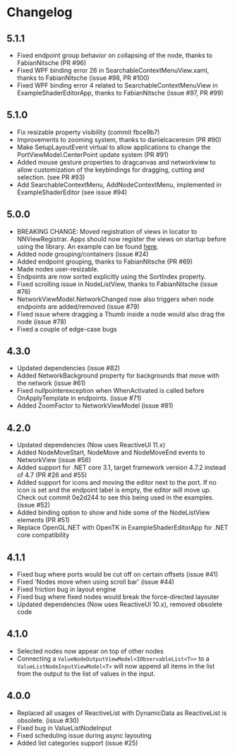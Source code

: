 # Changelog

## 5.1.1
- Fixed endpoint group behavior on collapsing of the node, thanks to FabianNitsche (PR #96)
- Fixed WPF binding error 26 in SearchableContextMenuView.xaml, thanks to FabianNitsche (issue #98, PR #100)
- Fixed WPF binding error 4 related to SearchableContextMenuView in ExampleShaderEditorApp, thanks to FabianNitsche (issue #97, PR #99)

## 5.1.0
- Fix resizable property visibility (commit fbce9b7)
- Improvements to zooming system, thanks to danielcaceresm (PR #90)
- Make SetupLayoutEvent virtual to allow applications to change the PortViewModel.CenterPoint update system (PR #91)
- Added mouse gesture properties to dragcanvas and networkview to allow customization of the keybindings for dragging, cutting and selection. (see PR #93)
- Add SearchableContextMenu, AddNodeContextMenu, implemented in ExampleShaderEditor (see issue #94)

## 5.0.0
- BREAKING CHANGE: Moved registration of views in locator to NNViewRegistrar. Apps should now register the views on startup before using the library. An example can be found [here](https://github.com/Wouterdek/NodeNetwork/blob/5bfb345457139aa169feff5237b323b7dfec1407/ExampleCalculatorApp/App.xaml.cs#L17).
- Added node grouping/containers (issue #24)
- Added endpoint grouping, thanks to FabianNitsche (PR #69)
- Made nodes user-resizable.
- Endpoints are now sorted explicitly using the SortIndex property.
- Fixed scrolling issue in NodeListView, thanks to FabianNitsche (issue #76)
- NetworkViewModel.NetworkChanged now also triggers when node endpoints are added/removed (issue #79)
- Fixed issue where dragging a Thumb inside a node would also drag the node (issue #78)
- Fixed a couple of edge-case bugs

## 4.3.0
- Updated dependencies (issue #82)
- Added NetworkBackground property for backgrounds that move with the network (issue #61)
- Fixed nullpointerexception when WhenActivated is called before OnApplyTemplate in endpoints. (issue #71) 
- Added ZoomFactor to NetworkViewModel (issue #81)

## 4.2.0
- Updated dependencies (Now uses ReactiveUI 11.x)
- Added NodeMoveStart, NodeMove and NodeMoveEnd events to NetworkView (issue #56)
- Added support for .NET core 3.1, target framework version 4.7.2 instead of 4.7 (PR #26 and #55)
- Added support for icons and moving the editor next to the port. If no icon is set and the endpoint label is empty, the editor will move up. Check out commit 0e2d244 to see this being used in the examples. (issue #52)
- Added binding option to show and hide some of the NodeListView elements (PR #51)
- Replace OpenGL.NET with OpenTK in ExampleShaderEditorApp for .NET core compatibility

## 4.1.1
- Fixed bug where ports would be cut off on certain offsets (issue #41)
- Fixed 'Nodes move when using scroll bar' (issue #44)
- Fixed friction bug in layout engine
- Fixed bug where fixed nodes would break the force-directed layouter
- Updated dependencies (Now uses ReactiveUI 10.x), removed obsolete code

## 4.1.0
- Selected nodes now appear on top of other nodes
- Connecting a `ValueNodeOutputViewModel<IObservableList<T>>` to a `ValueListNodeInputViewModel<T>` will now append all items in the list from the output to the list of values in the input.

## 4.0.0

- Replaced all usages of ReactiveList with DynamicData as ReactiveList is obsolete. (issue #30)
- Fixed bug in ValueListNodeInput
- Fixed scheduling issue during async layouting
- Added list categories support (issue #25)
